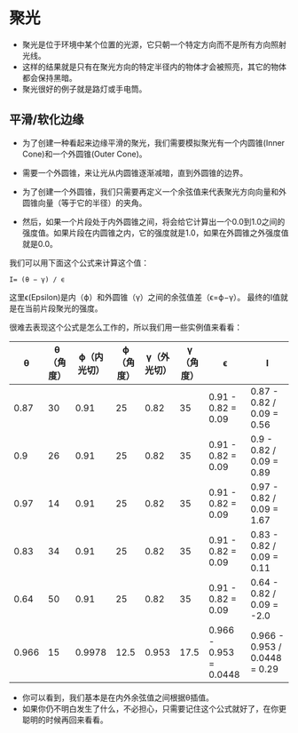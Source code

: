 ﻿# 聚光

- 聚光是位于环境中某个位置的光源，它只朝一个特定方向而不是所有方向照射光线。
- 这样的结果就是只有在聚光方向的特定半径内的物体才会被照亮，其它的物体都会保持黑暗。
- 聚光很好的例子就是路灯或手电筒。

## 平滑/软化边缘

- 为了创建一种看起来边缘平滑的聚光，我们需要模拟聚光有一个内圆锥(Inner Cone)和一个外圆锥(Outer Cone)。

- 需要一个外圆锥，来让光从内圆锥逐渐减暗，直到外圆锥的边界。

- 为了创建一个外圆锥，我们只需要再定义一个余弦值来代表聚光方向向量和外圆锥向量（等于它的半径）的夹角。
 
- 然后，如果一个片段处于内外圆锥之间，将会给它计算出一个0.0到1.0之间的强度值。如果片段在内圆锥之内，它的强度就是1.0，如果在外圆锥之外强度值就是0.0。

我们可以用下面这个公式来计算这个值：

```
I= (θ − γ) / ϵ
```

这里ϵ(Epsilon)是内（ϕ）和外圆锥（γ）之间的余弦值差（ϵ=ϕ−γ）。
最终的I值就是在当前片段聚光的强度。

很难去表现这个公式是怎么工作的，所以我们用一些实例值来看看：

| θ  |	θ（角度） | 	ϕ（内光切） |	ϕ（角度）| 	γ（外光切） |	γ（角度） |	ϵ	   | I       |
| -- |      --   | --         | --      | --          | --       | --      | --      |
| 0.87	    |30	| 0.91	    | 25	        | 0.82	    | 35	| 0.91 - 0.82 = 0.09	     | 0.87 - 0.82 / 0.09 = 0.56     |
| 0.9	    |26	| 0.91	    | 25	        | 0.82	    | 35	| 0.91 - 0.82 = 0.09	     | 0.9 - 0.82 / 0.09 = 0.89      |
| 0.97	    |14	| 0.91	    | 25	        | 0.82	    | 35	| 0.91 - 0.82 = 0.09	     | 0.97 - 0.82 / 0.09 = 1.67     |
| 0.83	    |34	| 0.91	    | 25	        | 0.82	    | 35	| 0.91 - 0.82 = 0.09	     | 0.83 - 0.82 / 0.09 = 0.11     |
| 0.64	    |50	| 0.91	    | 25	        | 0.82	    | 35	| 0.91 - 0.82 = 0.09	     | 0.64 - 0.82 / 0.09 = -2.0     |
| 0.966	    |15	| 0.9978	| 12.5	        | 0.953	    | 17.5	| 0.966 - 0.953 = 0.0448     | 0.966 - 0.953 / 0.0448 = 0.29 |

- 你可以看到，我们基本是在内外余弦值之间根据θ插值。
- 如果你仍不明白发生了什么，不必担心，只需要记住这个公式就好了，在你更聪明的时候再回来看看。

